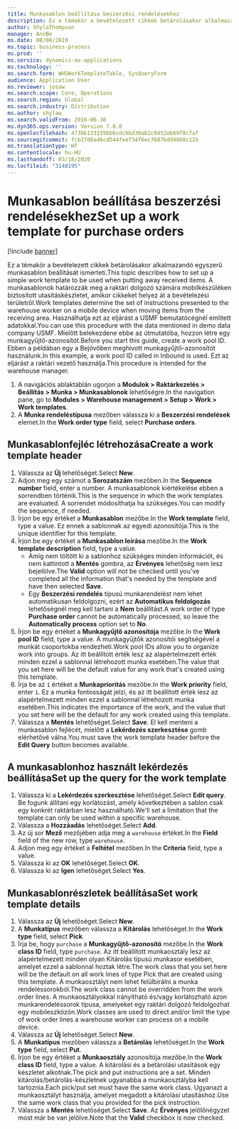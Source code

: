 ```yaml
---
title: Munkasablon beállítása beszerzési rendelésekhez
description: Ez a témakör a bevételezett cikkek betárolásakor alkalmazandó egyszerű munkasablon beállítását ismerteti.
author: ShylaThompson
manager: AnnBe
ms.date: 08/08/2019
ms.topic: business-process
ms.prod: ''
ms.service: dynamics-ax-applications
ms.technology: ''
ms.search.form: WHSWorkTemplateTable, SysQueryForm
audience: Application User
ms.reviewer: josaw
ms.search.scope: Core, Operations
ms.search.region: Global
ms.search.industry: Distribution
ms.author: shylaw
ms.search.validFrom: 2016-06-30
ms.dyn365.ops.version: Version 7.0.0
ms.openlocfilehash: 473bb133159bb6cdcbbd30ab2c8452eb69f8cfaf
ms.sourcegitcommit: fcb27d6a46cd544feef34f6ec7607bdd46b0c12b
ms.translationtype: HT
ms.contentlocale: hu-HU
ms.lasthandoff: 03/18/2020
ms.locfileid: "3148195"
---
```

# <a name="set-up-a-work-template-for-purchase-orders"></a><span data-ttu-id="c1bfb-103">Munkasablon beállítása beszerzési rendelésekhez</span><span class="sxs-lookup"><span data-stu-id="c1bfb-103">Set up a work template for purchase orders</span></span>

[!include [banner](../../includes/banner.md)]

<span data-ttu-id="c1bfb-104">Ez a témakör a bevételezett cikkek betárolásakor alkalmazandó egyszerű munkasablon beállítását ismerteti.</span><span class="sxs-lookup"><span data-stu-id="c1bfb-104">This topic describes how to set up a simple work template to be used when putting away received items.</span></span> <span data-ttu-id="c1bfb-105">A munkasablonok határozzák meg a raktári dolgozó számára mobilkészüléken biztosított utasításkészletet, amikor cikkeket helyez át a bevételezési területről.</span><span class="sxs-lookup"><span data-stu-id="c1bfb-105">Work templates determine the set of instructions presented to the warehouse worker on a mobile device when moving items from the receiving area.</span></span> <span data-ttu-id="c1bfb-106">Használhatja ezt az eljárást a USMF bemutatócégnél említett adatokkal.</span><span class="sxs-lookup"><span data-stu-id="c1bfb-106">You can use this procedure with the data mentioned in demo data company USMF.</span></span> <span data-ttu-id="c1bfb-107">Mielőtt belekezdene ebbe az útmutatóba, hozzon létre egy munkagyűjtő-azonosítót.</span><span class="sxs-lookup"><span data-stu-id="c1bfb-107">Before you start this guide, create a work pool ID.</span></span> <span data-ttu-id="c1bfb-108">Ebben a példában egy a Bejövőben meghívott munkagyűjtő-azonosítót használunk.</span><span class="sxs-lookup"><span data-stu-id="c1bfb-108">In this example, a work pool ID called in Inbound is used.</span></span> <span data-ttu-id="c1bfb-109">Ezt az eljárást a raktári vezető használja.</span><span class="sxs-lookup"><span data-stu-id="c1bfb-109">This procedure is intended for the warehouse manager.</span></span>

1. <span data-ttu-id="c1bfb-110">A navigációs ablaktáblán ugorjon a **Modulok > Raktárkezelés > Beállítás > Munka > Munkasablonok** lehetőségre.</span><span class="sxs-lookup"><span data-stu-id="c1bfb-110">In the navigation pane, go to **Modules > Warehouse management > Setup > Work > Work templates**.</span></span>
2. <span data-ttu-id="c1bfb-111">A **Munka rendeléstípusa** mezőben válassza ki a **Beszerzési rendelések** elemet.</span><span class="sxs-lookup"><span data-stu-id="c1bfb-111">In the **Work order type** field, select **Purchase orders**.</span></span>

## <a name="create-a-work-template-header"></a><span data-ttu-id="c1bfb-112">Munkasablonfejléc létrehozása</span><span class="sxs-lookup"><span data-stu-id="c1bfb-112">Create a work template header</span></span>
1. <span data-ttu-id="c1bfb-113">Válassza az **Új** lehetőséget.</span><span class="sxs-lookup"><span data-stu-id="c1bfb-113">Select **New**.</span></span>
2. <span data-ttu-id="c1bfb-114">Adjon meg egy számot a **Sorozatszám** mezőben.</span><span class="sxs-lookup"><span data-stu-id="c1bfb-114">In the **Sequence number** field, enter a number.</span></span> <span data-ttu-id="c1bfb-115">A munkasablonok kiértékelése ebben a sorrendben történik.</span><span class="sxs-lookup"><span data-stu-id="c1bfb-115">This is the sequence in which the work templates are evaluated.</span></span> <span data-ttu-id="c1bfb-116">A sorrendet módosíthatja ha szükséges.</span><span class="sxs-lookup"><span data-stu-id="c1bfb-116">You can modify the sequence, if needed.</span></span>  
3. <span data-ttu-id="c1bfb-117">Írjon be egy értéket a **Munkasablon** mezőbe.</span><span class="sxs-lookup"><span data-stu-id="c1bfb-117">In the **Work template** field, type a value.</span></span> <span data-ttu-id="c1bfb-118">Ez ennek a sablonnak az egyedi azonosítója.</span><span class="sxs-lookup"><span data-stu-id="c1bfb-118">This is the unique identifier for this template.</span></span>  
4. <span data-ttu-id="c1bfb-119">Írjon be egy értéket a **Munkasablon leírása** mezőbe.</span><span class="sxs-lookup"><span data-stu-id="c1bfb-119">In the **Work template description** field, type a value.</span></span>
    - <span data-ttu-id="c1bfb-120">Amíg nem töltött ki a sablonhoz szükséges minden információt, és nem kattintott a **Mentés** gombra, az **Érvényes** lehetőség nem lesz bejelölve.</span><span class="sxs-lookup"><span data-stu-id="c1bfb-120">The **Valid** option will not be checked until you've completed all the information that's needed by the template and have then selected **Save**.</span></span>  
    - <span data-ttu-id="c1bfb-121">Egy **Beszerzési rendelés** típusú munkarendelést nem lehet automatikusan feldolgozni, ezért az **Automatikus feldolgozás** lehetőségnél meg kell tartani a **Nem** beállítást.</span><span class="sxs-lookup"><span data-stu-id="c1bfb-121">A work order of type **Purchase order** cannot be automatically processed, so leave the **Automatically process** option set to **No**.</span></span>  
5. <span data-ttu-id="c1bfb-122">Írjon be egy értéket a **Munkagyűjtő azonosítója** mezőbe.</span><span class="sxs-lookup"><span data-stu-id="c1bfb-122">In the **Work pool ID** field, type a value.</span></span> <span data-ttu-id="c1bfb-123">A munkagyűjtők azonosítói segítségével a munkát csoportokba rendezheti.</span><span class="sxs-lookup"><span data-stu-id="c1bfb-123">Work pool IDs allow you to organize work into groups.</span></span> <span data-ttu-id="c1bfb-124">Az itt beállított érték lesz az alapértelmezett érték minden ezzel a sablonnal létrehozott munka esetében.</span><span class="sxs-lookup"><span data-stu-id="c1bfb-124">The value that you set here will be the default value for any work that's created using this template.</span></span>  
6. <span data-ttu-id="c1bfb-125">Írja be az `1` értéket a **Munkaprioritás** mezőbe.</span><span class="sxs-lookup"><span data-stu-id="c1bfb-125">In the **Work priority** field, enter `1`.</span></span> <span data-ttu-id="c1bfb-126">Ez a munka fontosságát jelzi, és az itt beállított érték lesz az alapértelmezett minden ezzel a sablonnal létrehozott munka esetében.</span><span class="sxs-lookup"><span data-stu-id="c1bfb-126">This indicates the importance of the work, and the value that you set here will be the default for any work created using this template.</span></span>  
7. <span data-ttu-id="c1bfb-127">Válassza a **Mentés** lehetőséget.</span><span class="sxs-lookup"><span data-stu-id="c1bfb-127">Select **Save**.</span></span> <span data-ttu-id="c1bfb-128">El kell menteni a munkasablon fejlécét, mielőtt a **Lekérdezés szerkesztése** gomb elérhetővé válna.</span><span class="sxs-lookup"><span data-stu-id="c1bfb-128">You must save the work template header before the **Edit Query** button becomes available.</span></span>  

## <a name="set-up-the-query-for-the-work-template"></a><span data-ttu-id="c1bfb-129">A munkasablonhoz használt lekérdezés beállítása</span><span class="sxs-lookup"><span data-stu-id="c1bfb-129">Set up the query for the work template</span></span>
1. <span data-ttu-id="c1bfb-130">Válassza ki a **Lekérdezés szerkesztése** lehetőséget.</span><span class="sxs-lookup"><span data-stu-id="c1bfb-130">Select **Edit query**.</span></span> <span data-ttu-id="c1bfb-131">Be fogunk állítani egy korlátozást, amely következtében a sablon csak egy konkrét raktárban lesz használható.</span><span class="sxs-lookup"><span data-stu-id="c1bfb-131">We'll set a limitation that the template can only be used within a specific warehouse.</span></span>  
2. <span data-ttu-id="c1bfb-132">Válassza a **Hozzáadás** lehetőséget.</span><span class="sxs-lookup"><span data-stu-id="c1bfb-132">Select **Add**.</span></span>
3. <span data-ttu-id="c1bfb-133">Az új sor **Mező** mezőjében adja meg a `warehouse` értéket.</span><span class="sxs-lookup"><span data-stu-id="c1bfb-133">In the **Field** field of the new row, type `warehouse`.</span></span>
4. <span data-ttu-id="c1bfb-134">Adjon meg egy értéket a **Feltétel** mezőben.</span><span class="sxs-lookup"><span data-stu-id="c1bfb-134">In the **Criteria** field, type a value.</span></span>
5. <span data-ttu-id="c1bfb-135">Válassza ki az **OK** lehetőséget.</span><span class="sxs-lookup"><span data-stu-id="c1bfb-135">Select **OK**.</span></span>
6. <span data-ttu-id="c1bfb-136">Válassza ki az **Igen** lehetőséget.</span><span class="sxs-lookup"><span data-stu-id="c1bfb-136">Select **Yes**.</span></span>

## <a name="set-work-template-details"></a><span data-ttu-id="c1bfb-137">Munkasablonrészletek beállítása</span><span class="sxs-lookup"><span data-stu-id="c1bfb-137">Set work template details</span></span>
1. <span data-ttu-id="c1bfb-138">Válassza az **Új** lehetőséget.</span><span class="sxs-lookup"><span data-stu-id="c1bfb-138">Select **New**.</span></span>
2. <span data-ttu-id="c1bfb-139">A **Munkatípus** mezőben válassza a **Kitárolás** lehetőséget.</span><span class="sxs-lookup"><span data-stu-id="c1bfb-139">In the **Work type** field, select **Pick**.</span></span>
3. <span data-ttu-id="c1bfb-140">Írja be, hogy `purchase` a **Munkagyűjtő-azonosító** mezőbe.</span><span class="sxs-lookup"><span data-stu-id="c1bfb-140">In the **Work class ID** field, type `purchase`.</span></span> <span data-ttu-id="c1bfb-141">Az itt beállított munkaosztály lesz az alapértelmezett minden olyan Kitárolás típusú munkasor esetében, amelyet ezzel a sablonnal hoztak létre.</span><span class="sxs-lookup"><span data-stu-id="c1bfb-141">The work class that you set here will be the default on all work lines of type Pick that are created using this template.</span></span> <span data-ttu-id="c1bfb-142">A munkaosztályt nem lehet felülbírálni a munka rendeléssorokból.</span><span class="sxs-lookup"><span data-stu-id="c1bfb-142">The work class cannot be overridden from the work order lines.</span></span> <span data-ttu-id="c1bfb-143">A munkaosztályokkal irányítható és/vagy korlátozható azon munkarendeléssorok típusa, amelyeket egy raktári dolgozó feldolgozhat egy mobileszközön.</span><span class="sxs-lookup"><span data-stu-id="c1bfb-143">Work classes are used to direct and/or limit the type of work order lines a warehouse worker can process on a mobile device.</span></span>  
4. <span data-ttu-id="c1bfb-144">Válassza az **Új** lehetőséget.</span><span class="sxs-lookup"><span data-stu-id="c1bfb-144">Select **New**.</span></span>
5. <span data-ttu-id="c1bfb-145">A **Munkatípus** mezőben válassza a **Betárolás** lehetőséget.</span><span class="sxs-lookup"><span data-stu-id="c1bfb-145">In the **Work type** field, select **Put**.</span></span>
6. <span data-ttu-id="c1bfb-146">Írjon be egy értéket a **Munkaosztály** azonosítója mezőbe.</span><span class="sxs-lookup"><span data-stu-id="c1bfb-146">In the **Work class ID** field, type a value.</span></span> <span data-ttu-id="c1bfb-147">A kitárolási és a betárolási utasítások egy készletet alkotnak.</span><span class="sxs-lookup"><span data-stu-id="c1bfb-147">The pick and put instructions are a set.</span></span> <span data-ttu-id="c1bfb-148">Minden kitárolás/betárolás-készletnek ugyanabba a munkaosztályba kell tartoznia.</span><span class="sxs-lookup"><span data-stu-id="c1bfb-148">Each pick/put set must have the same work class.</span></span> <span data-ttu-id="c1bfb-149">Ugyanazt a munkaosztályt használja, amelyet megadott a kitárolási utasításhoz.</span><span class="sxs-lookup"><span data-stu-id="c1bfb-149">Use the same work class that you provided for the pick instruction.</span></span>  
7. <span data-ttu-id="c1bfb-150">Válassza a **Mentés** lehetőséget.</span><span class="sxs-lookup"><span data-stu-id="c1bfb-150">Select **Save**.</span></span> <span data-ttu-id="c1bfb-151">Az **Érvényes** jelölőnégyzet most már be van jelölve.</span><span class="sxs-lookup"><span data-stu-id="c1bfb-151">Note that the **Valid** checkbox is now checked.</span></span>  


